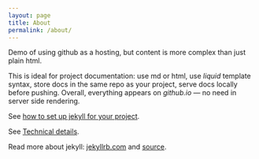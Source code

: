 ```yaml
---
layout: page
title: About
permalink: /about/
---
```


Demo of using github as a hosting, but content is more complex than just plain html.

This is ideal for project documentation: use md or html, use *liquid* template syntax, store docs in the same repo as your project, serve docs locally before pushing. Overall, everything appears on *github.io* — no need in server side rendering.

See <a href="{{ '/setup' | relative_url }}">how to set up jekyll for your project</a>. 

See <a href="{{ '/jekyll/demo/2020/09/06/technical-details-and-demo.html' | relative_url }}">Technical details</a>.

Read more about jekyll: [jekyllrb.com](https://jekyllrb.com/) and [source](https://github.com/jekyll/jekyll).
